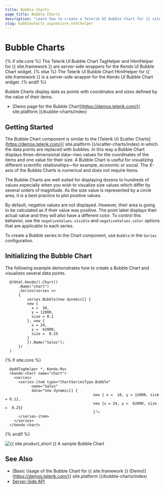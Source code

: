 ```yaml
---
title: Bubble Charts
page_title: Bubble Charts
description: "Learn how to create a Telerik UI Bubble Chart for {{ site.framework }} to visualize data points and how to set its properties."
slug: bubblecharts_aspnetcore_htmlhelper
---
```


# Bubble Charts

{% if site.core %}
The Telerik UI Bubble Chart TagHelper and HtmlHelper for {{ site.framework }} are server-side wrappers for the Kendo UI Bubble Chart widget.
{% else %}
The Telerik UI Bubble Chart HtmlHelper for {{ site.framework }} is a server-side wrapper for the Kendo UI Bubble Chart widget.
{% endif %}

Bubble Charts display data as points with coordinates and sizes defined by the value of their items.

* [Demo page for the Bubble Chart](https://demos.telerik.com/{{ site.platform }}/bubble-charts/index)

## Getting Started

The Bubble Chart component is similar to the [Telerik UI Scatter Charts](https://demos.telerik.com/{{ site.platform }}/scatter-charts/index) in which the data points are replaced with bubbles. In this way a Bubble Chart displays three-dimensional data&mdash;two values for the coordinates of the items and one value for their size. A Bubble Chart is useful for visualizing different scientific relationships&mdash;for example, economic or social. The X-axis of the Bubble Charts is numerical and does not require items.

The Bubble Charts are well suited for displaying dozens to hundreds of values especially when you wish to visualize size values which differ by several orders of magnitude. As the size value is represented by a circle area, it is a best practice to plot positive values.

By default, negative values are not displayed. However, their area is going to be calculated as if their value was positive. The point label displays their actual value and they will also have a different color. To control this behavior, use the `negativeValues.visible` and `negativeValues.color` options that are applicable to each series.

To create a Bubble series in the Chart component, use `Bubble` in the `Series` configuration.

## Initializing the Bubble Chart

The following example demonstrates how to create a Bubble Chart and visualizes several data points.

```HtmlHelper
  @(Html.Kendo().Chart()
      .Name("chart")
      .Series(series =>
      {
          series.Bubble(new dynamic[] {
          new {
            x =  10,
            y = 12000,
            size = 0.1
          }, new {
            x = 24,
            y =  62000,
            size =  0.25
          }
          }).Name("Sales");
      })
  )
```
{% if site.core %}
```TagHelper
  @addTagHelper *, Kendo.Mvc
  <kendo-chart name="chart">
    <series>
      <series-item type="ChartSeriesType.Bubble" 
            name="Sales"
            data="new dynamic[] {
                                        new { x =  10, y = 12000, size = 0.1}, 
                                        new {x = 24, y =  62000, size =  0.25}
                                        }">
      </series-item>
    </series>
  </kendo-chart>
```
{% endif %}

 ![{{ site.product_short }} A sample Bubble Chart](images/chart-bubble.png)

## See Also

* [Basic Usage of the Bubble Chart for {{ site.framework }} (Demo)](https://demos.telerik.com/{{ site.platform }}/bubble-charts/index)
* [Server-Side API](/api/chart)
